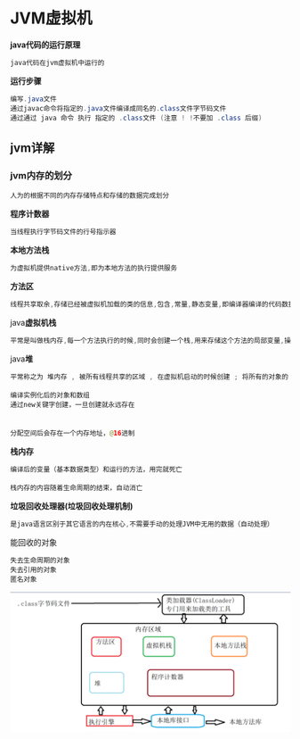 # JVM虚拟机

**java代码的运行原理**

```java
java代码在jvm虚拟机中运行的
```

**运行步骤**

```java
编写.java文件
通过javac命令将指定的.java文件编译成同名的.class文件字节码文件
通过通过 java 命令 执行 指定的 .class文件 (注意 ! !不要加 .class 后缀)
```

## jvm详解

### jvm内存的划分

```java
人为的根据不同的内存存储特点和存储的数据完成划分
```

**程序计数器**

````java
当线程执行字节码文件的行号指示器
````

**本地方法栈**

```java
为虚拟机提供native方法,即为本地方法的执行提供服务
```

**方法区**

```java
线程共享取余,存储已经被虚拟机加载的类的信息,包含,常量,静态变量,即编译器编译的代码数据等(内存回收主要针对常量池的回收)
```

java**虚拟机栈**

```java
平常是叫做栈内存,每一个方法执行的时候,同时会创建一个栈,用来存储这个方法的局部变量,操作栈,动态链接,方法出口信息等,当调用一个方法的时候,就会创建一个栈,方法执行结束之后就会被销毁
```

java**堆**

```java
平常称之为 堆内存 , 被所有线程共享的区域 , 在虚拟机启动的时候创建 ; 将所有的对象的  实例 和  数组 分配到这个区域中, 每次使用new关键字 , 表示在 对内存中开了一块空间

编译实例化后的对象和数组
通过new关键字创建，一旦创建就永远存在


分配空间后会存在一个内存地址，@16进制
```

**栈内存**

```java
编译后的变量（基本数据类型）和运行的方法，用完就死亡

栈内存的内容随着生命周期的结束，自动消亡
```

**垃圾回收处理器(垃圾回收处理机制)**

```java
是java语言区别于其它语言的内在核心,不需要手动的处理JVM中无用的数据（自动处理）
```

能回收的对象

```java
失去生命周期的对象
失去引用的对象
匿名对象
```

![JVM](img/JVM.png)